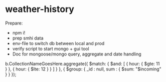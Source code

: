 # weather-history

Prepare:

- npm i!
- prep smhi data
- env-file to switch db between local and prod
- verify script to start mongo + gui tool
- Doc for mongoose/mongo query, aggregate and date handling

b.CollectionNameGoesHere.aggregate({ $match: {
    $and: [
        { hour: { $gte: 11 } },
        { hour: { $lte: 12 } }
    ]
} },
{ $group: { _id : null, sum : { $sum: "$incoming" } } });